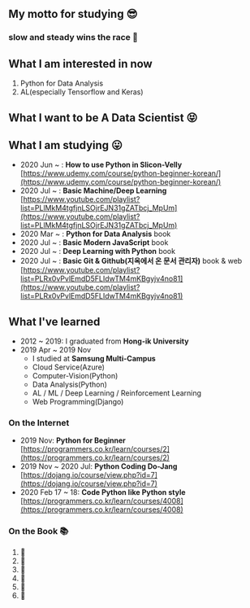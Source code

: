 ## My motto for studying :sunglasses:

### **slow and steady wins the race** :turtle: 

## What I am interested in now

1. Python for Data Analysis
2. AL(especially Tensorflow and Keras)

## What I want to be **A Data Scientist** :stuck_out_tongue_closed_eyes:

## What I am studying :stuck_out_tongue:

- 2020 Jun ~ : **How to use Python in Slicon-Velly** [https://www.udemy.com/course/python-beginner-korean/](https://www.udemy.com/course/python-beginner-korean/)
- 2020 Jul ~ : **Basic Machine/Deep Learning** [https://www.youtube.com/playlist?list=PLlMkM4tgfjnLSOjrEJN31gZATbcj_MpUm](https://www.youtube.com/playlist?list=PLlMkM4tgfjnLSOjrEJN31gZATbcj_MpUm)
- 2020 Mar ~ : **Python for Data Analysis** book
- 2020 Jul ~ : **Basic Modern JavaScript** book
- 2020 Jul ~ : **Deep Learning with Python** book
- 2020 Jul ~ : **Basic Git & Github(지옥에서 온 문서 관리자)** book & web [https://www.youtube.com/playlist?list=PLRx0vPvlEmdD5FLIdwTM4mKBgyjv4no81](https://www.youtube.com/playlist?list=PLRx0vPvlEmdD5FLIdwTM4mKBgyjv4no81)

## What I've learned

- 2012 ~ 2019: I graduated from **Hong-ik University**
- 2019 Apr ~ 2019 Nov
  - I studied at **Samsung Multi-Campus**
  - Cloud Service(Azure)
  - Computer-Vision(Python)
  - Data Analysis(Python)
  - AL / ML / Deep Learning / Reinforcement Learning
  - Web Programming(Django)

### On the Internet 

- 2019 Nov: **Python for Beginner** [https://programmers.co.kr/learn/courses/2](https://programmers.co.kr/learn/courses/2)
- 2019 Nov ~ 2020 Jul: **Python Coding Do-Jang** [https://dojang.io/course/view.php?id=7](https://dojang.io/course/view.php?id=7)
- 2020 Feb 17 ~ 18: **Code Python like Python style** [https://programmers.co.kr/learn/courses/4008](https://programmers.co.kr/learn/courses/4008)

### On the Book :books:

1. :closed_book:
2. :orange_book:
3. :notebook_with_decorative_cover:
4. :ledger:
5. :green_book:
6. :blue_book: